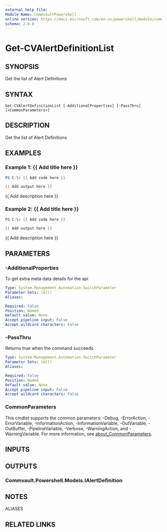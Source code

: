 ```yaml
---
external help file:
Module Name: CommvaultPowershell
online version: https://docs.microsoft.com/en-us/powershell/module/commvaultpowershell/get-cvalertdefinitionlist
schema: 2.0.0
---
```


# Get-CVAlertDefinitionList

## SYNOPSIS
Get the list of Alert Definitions

## SYNTAX

```
Get-CVAlertDefinitionList [-AdditionalProperties] [-PassThru] [<CommonParameters>]
```

## DESCRIPTION
Get the list of Alert Definitions

## EXAMPLES

### Example 1: {{ Add title here }}
```powershell
PS C:\> {{ Add code here }}

{{ Add output here }}
```

{{ Add description here }}

### Example 2: {{ Add title here }}
```powershell
PS C:\> {{ Add code here }}

{{ Add output here }}
```

{{ Add description here }}

## PARAMETERS

### -AdditionalProperties
To get extra meta data details for the api

```yaml
Type: System.Management.Automation.SwitchParameter
Parameter Sets: (All)
Aliases:

Required: False
Position: Named
Default value: None
Accept pipeline input: False
Accept wildcard characters: False
```

### -PassThru
Returns true when the command succeeds

```yaml
Type: System.Management.Automation.SwitchParameter
Parameter Sets: (All)
Aliases:

Required: False
Position: Named
Default value: None
Accept pipeline input: False
Accept wildcard characters: False
```

### CommonParameters
This cmdlet supports the common parameters: -Debug, -ErrorAction, -ErrorVariable, -InformationAction, -InformationVariable, -OutVariable, -OutBuffer, -PipelineVariable, -Verbose, -WarningAction, and -WarningVariable. For more information, see [about_CommonParameters](http://go.microsoft.com/fwlink/?LinkID=113216).

## INPUTS

## OUTPUTS

### Commvault.Powershell.Models.IAlertDefinition

## NOTES

ALIASES

## RELATED LINKS

